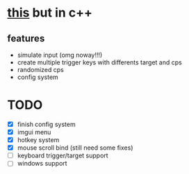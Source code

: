 # [this](https://github.com/mezleca/elterpy) but in c++

## features
- simulate input (omg noway!!!)
- create multiple trigger keys with differents target and cps
- randomized cps
- config system

# TODO
- [x] finish config system
- [x] imgui menu
- [x] hotkey system
- [x] mouse scroll bind (still need some fixes)
- [ ] keyboard trigger/target support
- [ ] windows support